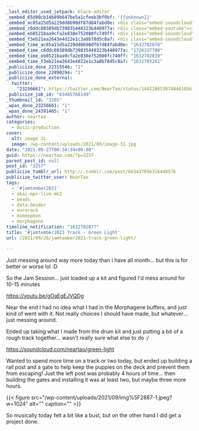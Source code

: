 ```yaml
---
_last_editor_used_jetpack: block-editor
_oembed_65d00cb14b89b647be5a1cfeeb3bf9bf: '{{unknown}}'
_oembed_ac85a15d5a229dd8690df87d84fabd0e: <div class="embed-soundcloud"><iframe title="Green Light by NearTao" width="620" height="400" scrolling="no" frameborder="no" src="https://w.soundcloud.com/player/?visual=true&url=https%3A%2F%2Fapi.soundcloud.com%2Ftracks%2F1131605668&show_artwork=true&maxheight=930&maxwidth=620"></iframe></div>
_oembed_c6ddc80389db739835448323b448977a: <div class="embed-youtube"><iframe title="Late Night Jam Session - Green Light" width="750" height="422" src="https://www.youtube.com/embed/gOaEgEJVQDg?feature=oembed" frameborder="0" allow="accelerometer; autoplay; clipboard-write; encrypted-media; gyroscope; picture-in-picture; web-share" referrerpolicy="strict-origin-when-cross-origin" allowfullscreen></iframe></div>
_oembed_eb8521baa9cfa2e838e752080fc749ff: <div class="embed-soundcloud"><iframe title="Green Light by NearTao" width="750" height="400" scrolling="no" frameborder="no" src="https://w.soundcloud.com/player/?visual=true&url=https%3A%2F%2Fapi.soundcloud.com%2Ftracks%2F1131605668&show_artwork=true&maxheight=1000&maxwidth=750"></iframe></div>
_oembed_f3eb21ea2643e4d22e1c3a8b78d5c8a7: <div class="embed-soundcloud"><iframe title="Green Light by NearTao" width="500" height="400" scrolling="no" frameborder="no" src="https://w.soundcloud.com/player/?visual=true&url=https%3A%2F%2Fapi.soundcloud.com%2Ftracks%2F1131605668&show_artwork=true&maxheight=750&maxwidth=500"></iframe></div>
_oembed_time_ac85a15d5a229dd8690df87d84fabd0e: "1632702878"
_oembed_time_c6ddc80389db739835448323b448977a: "1726337780"
_oembed_time_eb8521baa9cfa2e838e752080fc749ff: "1632702839"
_oembed_time_f3eb21ea2643e4d22e1c3a8b78d5c8a7: "1632703261"
_publicize_done_22315546: "1"
_publicize_done_22890294: "1"
_publicize_done_external:
  twitter:
    "23256661": https://twitter.com/NearTao/status/1442286530748461056
_publicize_job_id: "63465768149"
_thumbnail_id: "3265"
_wpas_done_23256661: "1"
_wpas_done_24391465: "1"
author: neartao
categories:
  - music-production
cover:
  alt: image 31
  image: /wp-content/uploads/2021/09/image-31.jpg
date: "2021-09-27T00:34:34+00:00"
guid: https://neartao.com/?p=3257
parent_post_id: null
post_id: "3257"
publicize_tumblr_url: http://.tumblr.com/post/663437056316440576
publicize_twitter_user: NearTao
tags:
  - '#jamtember2021'
  - akai-mpc-live-mk2
  - beads
  - data-bender
  - eurorack
  - mimeophon
  - morphagene
timeline_notification: "1632702877"
title: '#jamtember2021 Track - Green Light'
url: /2021/09/26/jamtember2021-track-green-light/

---
```

Just messing around way more today than I have all month... but this is for better or worse lol :D

So the Jam Session... just loaded up a kit and figured I'd mess around for 10-15 minutes

https://youtu.be/gOaEgEJVQDg

Near the end I had no idea what I had in the Morphagene buffers, and just kind of went with it. Not really choices I should have made, but whatever... just messing around.

Ended up taking what I made from the drum kit and just putting a bit of a rough track together... wasn't really sure what else to do :/

https://soundcloud.com/neartao/green-light

Wanted to spend more time on a track or two today, but ended up building a rail post and a gate to help keep the puppies on the deck and prevent them from escaping! Just the left post was probably 4 hours of time... then building the gates and installing it was at least two, but maybe three more hours.

{{< figure src="/wp-content/uploads/2021/09/img%5F2887-1.jpeg?w=1024" alt="" caption="" >}}

So musically today felt a bit like a bust, but on the other hand I did get a project done.
